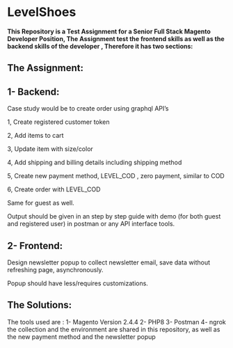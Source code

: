 # LevelShoes

**This Repository is a Test Assignment for a Senior Full Stack Magento Developer Position,
The Assignment test the frontend skills as well as the backend skills of the developer ,
Therefore it has two sections:**

## The Assignment: 

## 1- Backend:

Case study would be to create order using graphql API’s

1, Create registered customer token

2, Add items to cart

3, Update item with size/color

4, Add shipping and billing details including shipping method

5, Create new payment method, LEVEL_COD , zero payment, similar to COD

6, Create order with LEVEL_COD

Same for guest as well.

Output should be given in an step by step guide with demo (for both guest and registered user) in postman or any API interface tools.

## 2- Frontend:

Design newsletter popup to collect newsletter email, save data without refreshing page, asynchronously.

Popup should have less/requires customizations.

## The Solutions:
The tools used are : 
1- Magento Version 2.4.4 
2- PHP8 
3- Postman
4- ngrok
the collection and the environment are shared in this repository, as well as the new payment method and the newsletter popup
